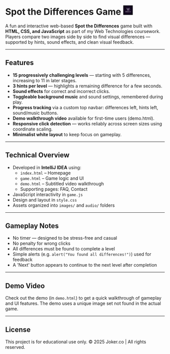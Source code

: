 # Spot the Differences Game <img src="assets/jokerco.gif" alt="Joker.co Logo" width="30"/>

A fun and interactive web-based **Spot the Differences** game built with **HTML, CSS, and JavaScript** as part of my Web Technologies coursework. Players compare two images side by side to find visual differences — supported by hints, sound effects, and clean visual feedback.

---

##  Features

- **15 progressively challenging levels** — starting with 5 differences, increasing to 11 in later stages.
- **3 hints per level** — highlights a remaining difference for a few seconds.
- **Sound effects** for correct and incorrect clicks.
- **Toggleable background music** and sound settings, remembered during play.
- **Progress tracking** via a custom top navbar: differences left, hints left, sound/music buttons.
- **Demo walkthrough video** available for first-time users (demo.html).
- **Responsive click detection** — works reliably across screen sizes using coordinate scaling.
- **Minimalist white layout** to keep focus on gameplay.

---

## Technical Overview

- Developed in **IntelliJ IDEA** using:
  - `index.html` – Homepage
  - `game.html` – Game logic and UI
  - `demo.html` – Subtitled video walkthrough
  - Supporting pages: FAQ, Contact
- JavaScript interactivity in `game.js`
- Design and layout in `style.css`
- Assets organized into `images/` and `audio/` folders

---

## Gameplay Notes

- No timer — designed to be stress-free and casual
- No penalty for wrong clicks
- All differences must be found to complete a level
- Simple alerts (e.g. `alert("You found all differences!")`) used for feedback
- A 'Next' button appears to continue to the next level after completion

---

## Demo Video

Check out the demo (in `demo.html`) to get a quick walkthrough of gameplay and UI features.
The demo uses a unique image set not found in the actual game.

---

## License

This project is for educational use only.
© 2025 Joker.co | All rights reserved.


